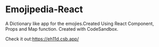 # Emojipedia-React
A Dictionary like app for the emojies.Created Using React Component, Props and Map function. 
Created with CodeSandbox.

Check it out:https://eh11d.csb.app/

